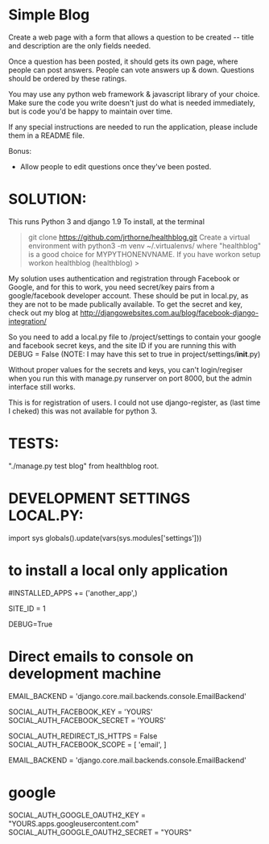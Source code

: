 Simple Blog
=============
Create a web page with a form that allows a question to be created -- title and description are the only fields needed. 

Once a question has been posted, it should gets its own page, where people can post answers. People can vote answers up & down. Questions should be ordered by these ratings. 

You may use any python web framework & javascript library of your choice. Make sure the code you write doesn't just do what is needed immediately, but is code you'd be happy to maintain over time. 

If any special instructions are needed to run the application, please include them in a README file. 

Bonus: 

* Allow people to edit questions once they've been posted.

# SOLUTION:
This runs Python 3 and django 1.9
To install, at the terminal
> git clone https://github.com/jrthorne/healthblog.git <YOUR DIR>
Create a virtual environment with
> python3 -m venv ~/.virtualenvs/<MYPYTHONENVNAME>
where "healthblog" is a good choice for MYPYTHONENVNAME. If you have workon setup
> workon healthblog
(healthblog) >

My solution uses authentication and registration through Facebook or Google, and for this to work, you need secret/key pairs from a google/facebook developer account. These should be put in local.py, as they are not to be made publically available. To get the secret and key, check out my blog at
http://djangowebsites.com.au/blog/facebook-django-integration/

So you need to add a local.py file to /project/settings to contain your google and facebook secret keys, and the site ID
if you are running this with DEBUG = False (NOTE: I may have this set to true in project/settings/__init__.py)

Without proper values for the secrets and keys, you can't login/regiser when you run this 
with manage.py runserver on port 8000, but the admin interface still works.

This is for registration of users. I could not use django-register, as (last time I cheked) this was not available for 
python 3.

# TESTS:
"./manage.py test blog" from healthblog root.

# DEVELOPMENT SETTINGS LOCAL.PY:
import sys
globals().update(vars(sys.modules['settings']))

# to install a local only application
#INSTALLED_APPS += ('another_app',)

SITE_ID = 1

DEBUG=True
# Direct emails to console on development machine
EMAIL_BACKEND = 'django.core.mail.backends.console.EmailBackend'

SOCIAL_AUTH_FACEBOOK_KEY = 'YOURS'
SOCIAL_AUTH_FACEBOOK_SECRET = 'YOURS'

SOCIAL_AUTH_REDIRECT_IS_HTTPS = False
SOCIAL_AUTH_FACEBOOK_SCOPE = [
    'email',
]

EMAIL_BACKEND = 'django.core.mail.backends.console.EmailBackend'

# google
SOCIAL_AUTH_GOOGLE_OAUTH2_KEY = "YOURS.apps.googleusercontent.com"
SOCIAL_AUTH_GOOGLE_OAUTH2_SECRET = "YOURS"

